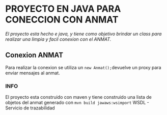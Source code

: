 # PROYECTO EN JAVA PARA CONECCION CON ANMAT

_El proyecto esta hecho e java, y tiene como objetivo brindar un class para realizar una limpia y facil conexion con el ANMAT._

## Conexion ANMAT

Para realizar la conexion se utiliza un ``` new Anmat(); ```devuelve un proxy para enviar mensajes al anmat.

### INFO

El proyecto esta construido con maven y tiene construido una lista de objetos del anmat generado con ```mvn build jawaws:wsimport```
WSDL - Servicio de trazabilidad
